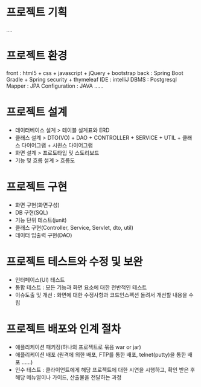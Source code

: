 # 프로젝트 기획
....

# 프로젝트 환경
front : html5 + css + javascript + jQuery + bootstrap
back : Spring Boot Gradle + Spring security + thymeleaf
IDE : intelliJ
DBMS : Postgresql
Mapper : JPA
Configuration : JAVA
......

# 프로젝트 설계
- 데이터베이스 설계 > 테이블 설계표와 ERD
- 클래스 설계 > DTO(VO) + DAO + CONTROLLER + SERVICE + UTIL + 클래스 다이어그램 + 시퀀스 다이어그램
- 화면 설계 > 프로토타입 및 스토리보드
- 기능 및 흐름 설계 > 흐름도

# 프로젝트 구현
- 화면 구현(화면구성)
- DB 구현(SQL)
- 기능 단위 테스트(junit)
- 클래스 구현(Controller, Service, Servlet, dto, util)
- 데이터 입출력 구현(DAO)


# 프로젝트 테스트와 수정 및 보완
- 인터페이스(UI) 테스트
- 통합 테스트 : 모든 기능과 화면 요소에 대한 전반적인 테스트
- 이슈도출 및 개선 : 화면에 대한 수정사항과 코드인스펙션 돌려서 개선할 내용을 수립

# 프로젝트 배포와 인계 절차
- 애플리케이션 패키징(하나의 프로젝트로 묶음 war or jar)
- 애플리케이션 배포 (원격에 의한 배포, FTP를 통한 배포, telnet(putty)을 통한 배포 ......)
- 인수 테스트 : 클라이언트에게 해당 프로젝트에 대한 시연을 시행하고, 확인 받은 후 해당 메뉴얼이나 가이드, 산출물을 전달하는 과정




